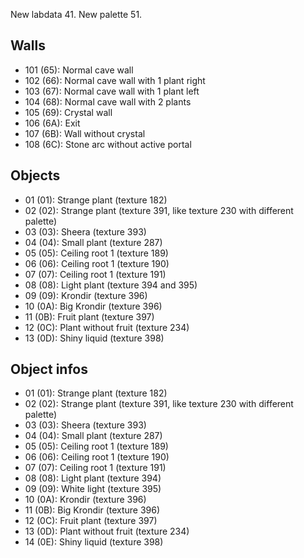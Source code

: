 New labdata 41.
New palette 51.

## Walls

-   101 (65): Normal cave wall
-   102 (66): Normal cave wall with 1 plant right
-   103 (67): Normal cave wall with 1 plant left
-   104 (68): Normal cave wall with 2 plants
-   105 (69): Crystal wall
-   106 (6A): Exit
-   107 (6B): Wall without crystal
-   108 (6C): Stone arc without active portal

## Objects

-   01 (01): Strange plant (texture 182)
-   02 (02): Strange plant (texture 391, like texture 230 with different palette)
-   03 (03): Sheera (texture 393)
-   04 (04): Small plant (texture 287)
-   05 (05): Ceiling root 1 (texture 189)
-   06 (06): Ceiling root 1 (texture 190)
-   07 (07): Ceiling root 1 (texture 191)
-   08 (08): Light plant (texture 394 and 395)
-   09 (09): Krondir (texture 396)
-   10 (0A): Big Krondir (texture 396)
-   11 (0B): Fruit plant (texture 397)
-   12 (0C): Plant without fruit (texture 234)
-   13 (0D): Shiny liquid (texture 398)

## Object infos

-   01 (01): Strange plant (texture 182)
-   02 (02): Strange plant (texture 391, like texture 230 with different palette)
-   03 (03): Sheera (texture 393)
-   04 (04): Small plant (texture 287)
-   05 (05): Ceiling root 1 (texture 189)
-   06 (06): Ceiling root 1 (texture 190)
-   07 (07): Ceiling root 1 (texture 191)
-   08 (08): Light plant (texture 394)
-   09 (09): White light (texture 395)
-   10 (0A): Krondir (texture 396)
-   11 (0B): Big Krondir (texture 396)
-   12 (0C): Fruit plant (texture 397)
-   13 (0D): Plant without fruit (texture 234)
-   14 (0E): Shiny liquid (texture 398)
